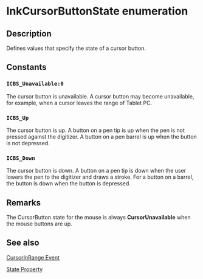 # InkCursorButtonState enumeration

## Description

Defines values that specify the state of a cursor button.

## Constants

### `ICBS_Unavailable:0`

The cursor button is unavailable. A cursor button may become unavailable, for example, when a cursor leaves the range of Tablet PC.

### `ICBS_Up`

The cursor button is up. A button on a pen tip is up when the pen is not pressed against the digitizer. A button on a pen barrel is up when the button is not depressed.

### `ICBS_Down`

The cursor button is down. A button on a pen tip is down when the user lowers the pen to the digitizer and draws a stroke. For a button on a barrel, the button is down when the button is depressed.

## Remarks

The CursorButton state for the mouse is always **CursorUnavailable** when the mouse buttons are up.

## See also

[CursorInRange Event](https://learn.microsoft.com/windows/desktop/tablet/inkcollector-cursorinrange)

[State Property](https://learn.microsoft.com/windows/desktop/api/msinkaut/nf-msinkaut-iinkcursorbutton-get_state)